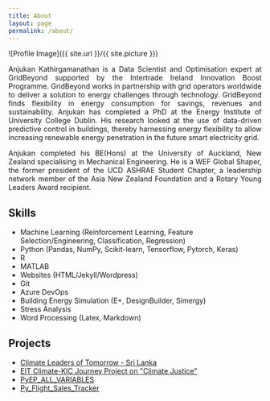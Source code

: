 ```yaml
---
title: About
layout: page
permalink: /about/
---
```

![Profile Image]({{ site.url }}/{{ site.picture }})

<div style="text-align: justify">

<p>Anjukan Kathirgamanathan is a Data Scientist and Optimisation expert at GridBeyond supported by the Intertrade Ireland Innovation Boost Programme. GridBeyond works in partnership with grid operators worldwide to deliver a solution to energy challenges through technology. GridBeyond finds flexibility in energy consumption for savings, revenues and sustainability. Anjukan has completed a PhD at the Energy Institute of University College Dublin. His research looked at the use of data-driven predictive control in buildings, thereby harnessing energy flexibility to allow increasing renewable energy penetration in the future smart electricity grid.</p>

<p>Anjukan completed his BE(Hons) at the University of Auckland, New Zealand specialising in Mechanical Engineering. He is a WEF Global Shaper, the former president of the UCD ASHRAE Student Chapter, a leadership network member of the Asia New Zealand Foundation and a Rotary Young Leaders 
Award recipient.</p>

</div>

<h2>Skills</h2>

<ul class="skill-list">
	<li>Machine Learning (Reinforcement Learning, Feature Selection/Engineering, Classification, Regression)</li>
	<li>Python (Pandas, NumPy, Scikit-learn, Tensorflow, Pytorch, Keras)</li>
	<li>R</li>
	<li>MATLAB</li>
	<li>Websites (HTML/Jekyll/Wordpress)</li>
	<li>Git</li>
	<li>Azure DevOps</li>
	<li>Building Energy Simulation (E+, DesignBuilder, Simergy)</li>
	<li>Stress Analysis</li>
	<li>Word Processing (Latex, Markdown)</li>
</ul>

<h2>Projects</h2>

<ul>
	<li><a href="http://climateleadersoftomorrow.org/lk/">Climate Leaders of Tomorrow - Sri Lanka</a></li> 
	<li><a href="/assets/documents/19TgroupCLIMATEJUSTICELEAGUE.pdf">EIT Climate-KIC Journey Project on "Climate Justice"</a></li> 
	<li><a href="https://github.com/anjukan/PyEP_ALL_VARIABLES ">PyEP_ALL_VARIABLES</a></li>
	<li><a href="https://github.com/anjukan/Py_Flight_Sales_Tracker">Py_Flight_Sales_Tracker</a></li>
</ul>

